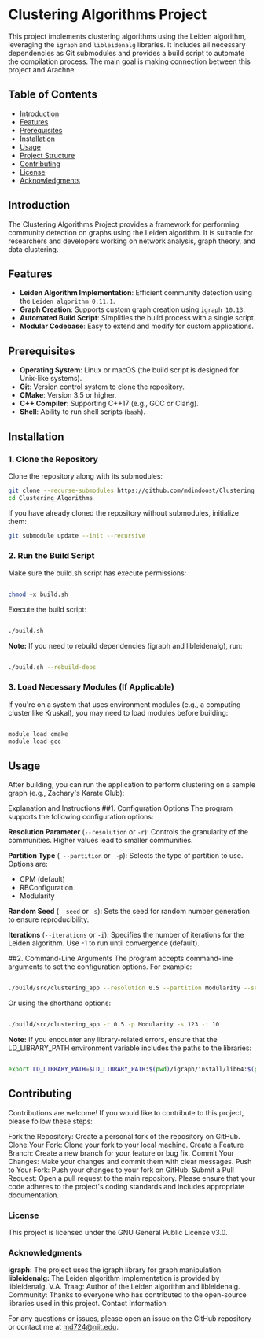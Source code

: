 # Clustering Algorithms Project

This project implements clustering algorithms using the Leiden algorithm, leveraging the `igraph` and `libleidenalg` libraries. It includes all necessary dependencies as Git submodules and provides a build script to automate the compilation process. The main goal is making connection between this project and Arachne.

## Table of Contents

- [Introduction](#introduction)
- [Features](#features)
- [Prerequisites](#prerequisites)
- [Installation](#installation)
- [Usage](#usage)
- [Project Structure](#project-structure)
- [Contributing](#contributing)
- [License](#license)
- [Acknowledgments](#acknowledgments)

## Introduction

The Clustering Algorithms Project provides a framework for performing community detection on graphs using the Leiden algorithm. It is suitable for researchers and developers working on network analysis, graph theory, and data clustering.

## Features

- **Leiden Algorithm Implementation**: Efficient community detection using the `Leiden algorithm 0.11.1`.
- **Graph Creation**: Supports custom graph creation using `igraph 10.13`.
- **Automated Build Script**: Simplifies the build process with a single script.
- **Modular Codebase**: Easy to extend and modify for custom applications.

## Prerequisites

- **Operating System**: Linux or macOS (the build script is designed for Unix-like systems).
- **Git**: Version control system to clone the repository.
- **CMake**: Version 3.5 or higher.
- **C++ Compiler**: Supporting C++17 (e.g., GCC or Clang).
- **Shell**: Ability to run shell scripts (`bash`).

## Installation

### 1. Clone the Repository

Clone the repository along with its submodules:

```bash
git clone --recurse-submodules https://github.com/mdindoost/Clustering_Algorithms.git
cd Clustering_Algorithms
```
If you have already cloned the repository without submodules, initialize them:
```bash
git submodule update --init --recursive
```

### 2. Run the Build Script
Make sure the build.sh script has execute permissions:

```bash

chmod +x build.sh
```

Execute the build script:
```bash

./build.sh
```

**Note:** If you need to rebuild dependencies (igraph and libleidenalg), run:

```bash

./build.sh --rebuild-deps
```
### 3. Load Necessary Modules (If Applicable)
If you're on a system that uses environment modules (e.g., a computing cluster like Kruskal), you may need to load modules before building:

```bash

module load cmake
module load gcc
```
## Usage
After building, you can run the application to perform clustering on a sample graph (e.g., Zachary's Karate Club):

Explanation and Instructions
##1. Configuration Options
The program supports the following configuration options:

**Resolution Parameter** (```--resolution``` or ```-r```): Controls the granularity of the communities. Higher values lead to smaller communities.

  **Partition Type** (``` --partition``` or ``` -p```): Selects the type of partition to use. Options are:

- CPM (default)
- RBConfiguration
- Modularity

**Random Seed** (```--seed``` or ```-s```): Sets the seed for random number generation to ensure reproducibility.

**Iterations** (```--iterations``` or ```-i```): Specifies the number of iterations for the Leiden algorithm. Use -1 to run until convergence (default).

##2. Command-Line Arguments
The program accepts command-line arguments to set the configuration options. For example:

```bash

./build/src/clustering_app --resolution 0.5 --partition Modularity --seed 123 --iterations 10
```
Or using the shorthand options:

```bash

./build/src/clustering_app -r 0.5 -p Modularity -s 123 -i 10
```
**Note:** If you encounter any library-related errors, ensure that the LD_LIBRARY_PATH environment variable includes the paths to the libraries:

```bash

export LD_LIBRARY_PATH=$LD_LIBRARY_PATH:$(pwd)/igraph/install/lib64:$(pwd)/libleidenalg/install/lib64
```

## Contributing
Contributions are welcome! If you would like to contribute to this project, please follow these steps:

Fork the Repository: Create a personal fork of the repository on GitHub.
Clone Your Fork: Clone your fork to your local machine.
Create a Feature Branch: Create a new branch for your feature or bug fix.
Commit Your Changes: Make your changes and commit them with clear messages.
Push to Your Fork: Push your changes to your fork on GitHub.
Submit a Pull Request: Open a pull request to the main repository.
Please ensure that your code adheres to the project's coding standards and includes appropriate documentation.

### License
This project is licensed under the GNU General Public License v3.0.

### Acknowledgments
**igraph:** The project uses the igraph library for graph manipulation.
**libleidenalg:** The Leiden algorithm implementation is provided by libleidenalg.
V.A. Traag: Author of the Leiden algorithm and libleidenalg.
Community: Thanks to everyone who has contributed to the open-source libraries used in this project.
Contact Information

For any questions or issues, please open an issue on the GitHub repository or contact me at md724@njit.edu.


